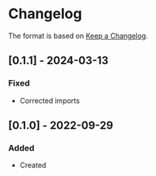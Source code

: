# Changelog
The format is based on [Keep a Changelog](https://keepachangelog.com/en/1.0.0/).

## [0.1.1] - 2024-03-13
### Fixed
- Corrected imports

## [0.1.0] - 2022-09-29
### Added
- Created
